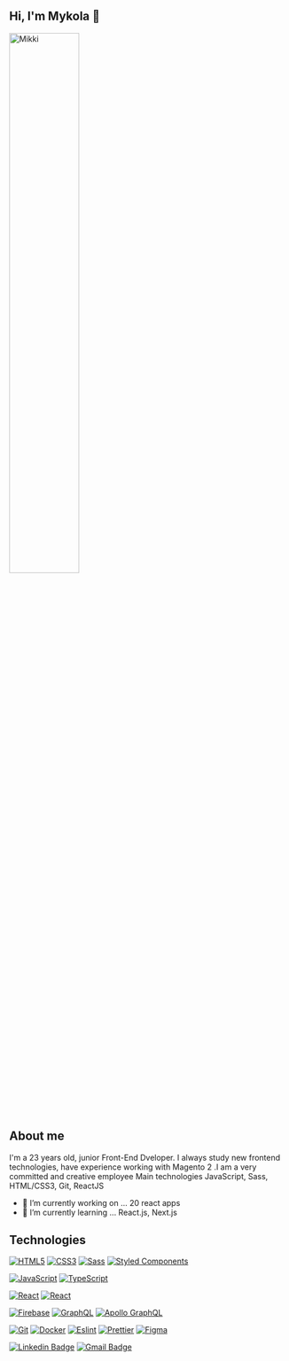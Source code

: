 ## Hi, I'm  Mykola  👋

<img width="50%" height="50%" src="https://blush.ly/OhsVvNwJO/p?bg=66b8da"   alt="Mikki">

## About me  
I'm a 23 years old, junior Front-End Dveloper. I always study new frontend technologies, have experience working with Magento 2 .I am a very committed and creative employee 
Main technologies JavaScript, Sass, HTML/CSS3, Git, ReactJS


- 🔭 I’m currently working on ... 20 react apps
- 🌱 I’m currently learning ... React.js, Next.js
## Technologies 

[![HTML5](https://img.shields.io/badge/-HTML5-E34F26?style=flat-square&logo=html5&logoColor=white&link=https://github.com/MykolaRudnev)](https://github.com/MykolaRudnev)
[![CSS3](https://img.shields.io/badge/-CSS3-1572B6?style=flat-square&logo=css3&link=https://github.com/MykolaRudnev)](https://github.com/MykolaRudnev)
[![Sass](https://img.shields.io/badge/-Sass-black?style=flat-square&logo=Sass&logoColor=pink)](https://github.com/MykolaRudnev)
[![Styled Components](https://img.shields.io/badge/-StyledComponents-black?style=flat-square&logo=Styled-Components)](https://github.com/MykolaRudnev)

[![JavaScript](https://img.shields.io/badge/-JavaScript-black?style=flat-square&logo=javascript&link=https://github.com/MykolaRudnev)](https://github.com/MykolaRudnev)
[![TypeScript](https://img.shields.io/badge/-TypeScript-007ACC?style=flat-square&logo=typescript&link=https://github.com/MykolaRudnev)](https://github.com/MykolaRudnev)

[![React](https://img.shields.io/badge/-React-black?style=flat-square&logo=react)](https://github.com/MykolaRudnev)
[![React](https://img.shields.io/badge/-Hooks-black?style=flat-square&logo=react)](https://github.com/MykolaRudnev)

[![Firebase](https://img.shields.io/badge/-Firebase-orange?style=flat-square&logo=Firebase&logoColor=white)](https://github.com/MykolaRudnev)
[![GraphQL](https://img.shields.io/badge/-GraphQL-E10098?style=flat-square&logo=graphql&link=https://github.com/MykolaRudnev)](https://github.com/MykolaRudnev)
[![Apollo GraphQL](https://img.shields.io/badge/-Apollo%20GraphQL-311C87?style=flat-square&logo=apollo-graphql&link=https://github.com/MykolaRudnev)](https://github.com/MykolaRudnev)

[![Git](https://img.shields.io/badge/-Git-black?style=flat-square&logo=git&link=https://github.com/olafsulich/)](https://github.com/MykolaRudnev)
[![Docker](https://img.shields.io/badge/-Docker-black?style=flat-square&logo=docker)](https://github.com/MykolaRudnev)
[![Eslint](https://img.shields.io/badge/-Eslint-purple?style=flat-square&logo=Eslint&logoColor=white)](https://github.com/MykolaRudnev)
[![Prettier](https://img.shields.io/badge/-Prettier-black?style=flat-square&logo=Prettier&logoColor=white)](https://github.com/MykolaRudnev)
[![Figma](https://img.shields.io/badge/-Figma-gray?style=flat-square&logo=Figma)](https://github.com/MykolaRudnev)

[![Linkedin Badge](https://img.shields.io/badge/-LinkedIn-blue?style=flat-square&logo=Linkedin&logoColor=white&link=https://www.linkedin.com/in/mykola-rudnev-1525a5145/)](https://www.linkedin.com/in/mykola-rudnev-1525a5145/)
[![Gmail Badge](https://img.shields.io/badge/-Gmail-c14438?style=flat-square&logo=Gmail&logoColor=white&link=mailto:rudnevmykola@gmail.com)](mailto:rudnevmykola@gmail.com)
